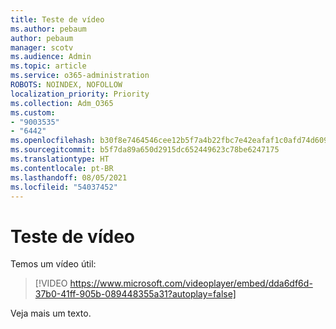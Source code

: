 ```yaml
---
title: Teste de vídeo
ms.author: pebaum
author: pebaum
manager: scotv
ms.audience: Admin
ms.topic: article
ms.service: o365-administration
ROBOTS: NOINDEX, NOFOLLOW
localization_priority: Priority
ms.collection: Adm_O365
ms.custom:
- "9003535"
- "6442"
ms.openlocfilehash: b30f8e7464546cee12b5f7a4b22fbc7e42eafaf1c0afd74d609637c006f57b80
ms.sourcegitcommit: b5f7da89a650d2915dc652449623c78be6247175
ms.translationtype: HT
ms.contentlocale: pt-BR
ms.lasthandoff: 08/05/2021
ms.locfileid: "54037452"
---
```

# <a name="video-test"></a>Teste de vídeo

Temos um vídeo útil:

>[!VIDEO https://www.microsoft.com/videoplayer/embed/dda6df6d-37b0-41ff-905b-089448355a31?autoplay=false]

Veja mais um texto.
